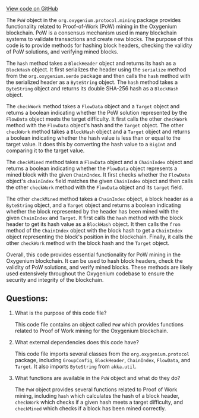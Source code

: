 [View code on GitHub](https://github.com/oxygenium/oxygenium/protocol/src/main/scala/org/oxygenium/protocol/mining/PoW.scala)

The `PoW` object in the `org.oxygenium.protocol.mining` package provides functionality related to Proof-of-Work (PoW) mining in the Oxygenium blockchain. PoW is a consensus mechanism used in many blockchain systems to validate transactions and create new blocks. The purpose of this code is to provide methods for hashing block headers, checking the validity of PoW solutions, and verifying mined blocks.

The `hash` method takes a `BlockHeader` object and returns its hash as a `BlockHash` object. It first serializes the header using the `serialize` method from the `org.oxygenium.serde` package and then calls the `hash` method with the serialized header as a `ByteString` object. The `hash` method takes a `ByteString` object and returns its double SHA-256 hash as a `BlockHash` object.

The `checkWork` method takes a `FlowData` object and a `Target` object and returns a boolean indicating whether the PoW solution represented by the `FlowData` object meets the target difficulty. It first calls the other `checkWork` method with the `FlowData` object's hash and the `Target` object. The other `checkWork` method takes a `BlockHash` object and a `Target` object and returns a boolean indicating whether the hash value is less than or equal to the target value. It does this by converting the hash value to a `BigInt` and comparing it to the target value.

The `checkMined` method takes a `FlowData` object and a `ChainIndex` object and returns a boolean indicating whether the `FlowData` object represents a mined block with the given `ChainIndex`. It first checks whether the `FlowData` object's `chainIndex` field matches the given `ChainIndex` object and then calls the other `checkWork` method with the `FlowData` object and its `target` field.

The other `checkMined` method takes a `ChainIndex` object, a block header as a `ByteString` object, and a `Target` object and returns a boolean indicating whether the block represented by the header has been mined with the given `ChainIndex` and `Target`. It first calls the `hash` method with the block header to get its hash value as a `BlockHash` object. It then calls the `from` method of the `ChainIndex` object with the block hash to get a `ChainIndex` object representing the block's position in the blockchain. Finally, it calls the other `checkWork` method with the block hash and the `Target` object.

Overall, this code provides essential functionality for PoW mining in the Oxygenium blockchain. It can be used to hash block headers, check the validity of PoW solutions, and verify mined blocks. These methods are likely used extensively throughout the Oxygenium codebase to ensure the security and integrity of the blockchain.
## Questions: 
 1. What is the purpose of this code file?
    
    This code file contains an object called `PoW` which provides functions related to Proof of Work mining for the Oxygenium blockchain.

2. What external dependencies does this code have?
    
    This code file imports several classes from the `org.oxygenium.protocol` package, including `GroupConfig`, `BlockHeader`, `ChainIndex`, `FlowData`, and `Target`. It also imports `ByteString` from `akka.util`.

3. What functions are available in the `PoW` object and what do they do?
    
    The `PoW` object provides several functions related to Proof of Work mining, including `hash` which calculates the hash of a block header, `checkWork` which checks if a given hash meets a target difficulty, and `checkMined` which checks if a block has been mined correctly.